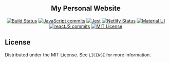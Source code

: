 <h2 align="center"> My Personal Website</h2>

<div align="center">

[![Build Status](https://travis-ci.org/Walker-TW/Algorithm-Visualizer.svg?branch=master)](https://travis-ci.org/Walker-TW/Algorithm-Visualizer)
[![JavaScript commits][javascriptcommits]](https://sourcerer.io/walker-tw)
[![Jest][jest]](https://sourcerer.io/walker-tw)
[![Netlify Status](https://api.netlify.com/api/v1/badges/f32bfb03-9d67-4d87-9d5e-fc21452e9c1b/deploy-status)](https://app.netlify.com/sites/thomaswalker/deploys)
[![Material UI][materialui]](https://sourcerer.io/walker-tw)
[![reactJS commits][reactjscommits]](https://sourcerer.io/walker-tw)
[![MIT License][license-shield]][license-url]

</div>

## License

Distributed under the MIT License. See `LICENSE` for more information.

[license-shield]: https://img.shields.io/github/license/othneildrew/Best-README-Template.svg?style=flat-square
[license-url]: https://github.com/Walker-TW/Algorithm-Visualizer/blob/master/LICENSE.txt
[linkedin-shield]: https://img.shields.io/badge/-LinkedIn-black.svg?style=flat-square&logo=linkedin&colorB=555
[linkedin-urltw]: https://linkedin.com/in/thomas-w-walker
[javascriptcommits]: https://img.shields.io/badge/JavaScript-yellow.svg
[jest]: https://img.shields.io/badge/Jest-red.svg
[materialui]: https://img.shields.io/badge/MaterialUI-blueviolet.svg
[reactjscommits]: https://img.shields.io/badge/ReactJS-informational.svg

